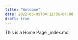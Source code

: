 ```yaml
---
title: "Welcome"
date: 2022-05-05T04:12:06-04:00
draft: true
---
```

This is a Home Page  _index.md
